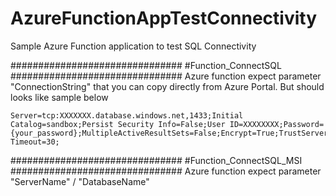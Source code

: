 # AzureFunctionAppTestConnectivity
Sample Azure Function application to test SQL Connectivity

###############################
#Function_ConnectSQL
###############################
	Azure function expect parameter "ConnectionString" that you can copy directly from Azure Portal. But should looks like sample below
	
	Server=tcp:XXXXXXX.database.windows.net,1433;Initial Catalog=sandbox;Persist Security Info=False;User ID=XXXXXXXX;Password={your_password};MultipleActiveResultSets=False;Encrypt=True;TrustServerCertificate=False;Connection Timeout=30;
	
###############################
#Function_ConnectSQL_MSI
###############################
	Azure function expect parameter "ServerName" / "DatabaseName"